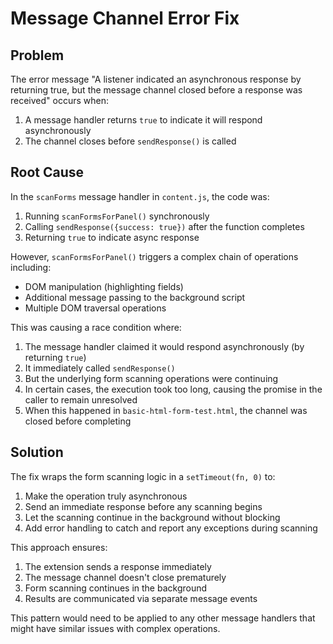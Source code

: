 # Message Channel Error Fix

## Problem
The error message "A listener indicated an asynchronous response by returning true, but the message channel closed before a response was received" occurs when:

1. A message handler returns `true` to indicate it will respond asynchronously
2. The channel closes before `sendResponse()` is called

## Root Cause
In the `scanForms` message handler in `content.js`, the code was:
1. Running `scanFormsForPanel()` synchronously 
2. Calling `sendResponse({success: true})` after the function completes
3. Returning `true` to indicate async response

However, `scanFormsForPanel()` triggers a complex chain of operations including:
- DOM manipulation (highlighting fields)
- Additional message passing to the background script
- Multiple DOM traversal operations

This was causing a race condition where:
1. The message handler claimed it would respond asynchronously (by returning `true`)
2. It immediately called `sendResponse()` 
3. But the underlying form scanning operations were continuing
4. In certain cases, the execution took too long, causing the promise in the caller to remain unresolved
5. When this happened in `basic-html-form-test.html`, the channel was closed before completing

## Solution
The fix wraps the form scanning logic in a `setTimeout(fn, 0)` to:
1. Make the operation truly asynchronous 
2. Send an immediate response before any scanning begins
3. Let the scanning continue in the background without blocking
4. Add error handling to catch and report any exceptions during scanning

This approach ensures:
1. The extension sends a response immediately
2. The message channel doesn't close prematurely
3. Form scanning continues in the background 
4. Results are communicated via separate message events

This pattern would need to be applied to any other message handlers that might have similar issues with complex operations.